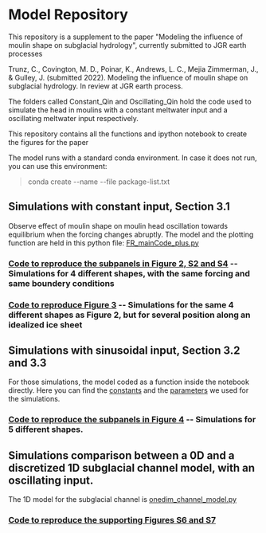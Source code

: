 # Model Repository
This repository is a supplement to the paper "Modeling the influence of moulin shape on subglacial hydrology", currently submitted to JGR earth processes

Trunz, C., Covington, M. D., Poinar, K., Andrews, L. C., Mejia Zimmerman, J., & Gulley, J. (submitted 2022). Modeling the influence of moulin shape on subglacial hydrology. In review at JGR earth process.


The folders called Constant_Qin and Oscillating_Qin hold the code used to simulate the head in moulins with a constant meltwater input and a oscillating meltwater input respectively.

This repository contains all the functions and ipython notebook to create the figures for the paper

The model runs with a standard conda environment. In case it does not run, you can use this environment:
> conda create --name <env> --file package-list.txt


## Simulations with constant input, Section 3.1
Observe effect of moulin shape on moulin head oscillation towards equilibrium when the forcing changes abruptly.
The model and the plotting function are held in this python file: [FR_mainCode_plus.py](onstant_Qin/FR_mainCode_plus.py)

### [Code to reproduce the subpanels in Figure 2, S2 and S4](Constant_Qin/Plot_Figure2-S2-S4.ipynb) -- Simulations for 4 different shapes, with the same forcing and same boundery conditions

### [Code to reproduce Figure 3](Constant_Qin/Figure3.ipynb) -- Simulations for the same 4 different shapes as Figure 2, but for several position along an idealized ice sheet

## Simulations with sinusoidal input, Section 3.2 and 3.3 
For those simulations, the model coded as a function inside the notebook directly. 
Here you can find the [constants](Oscillating_Qin/Constant_JGRpaper.py) and the [parameters](Oscillating_Qin/Parameters.py) we used for the simulations.

### [Code to reproduce the subpanels in Figure 4](Oscillating_Qin/OscillationRecharge_Figures-Parameters-For-JGR.ipynb) -- Simulations for 5 different shapes.
  


## Simulations comparison between a 0D and a discretized 1D subglacial channel model, with an oscillating input. 
  The 1D model for the subglacial channel is [onedim_channel_model.py](Compare_0D_1D/onedim_channel_model.py)
### [Code to reproduce the supporting Figures S6 and S7](Compare_0D_1D/Supplemental_figures_S06_S07.ipynb) 
